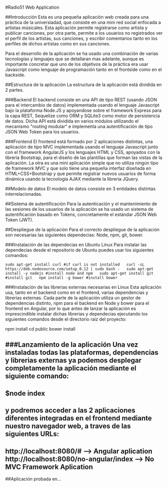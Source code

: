 #Radio51 Web Application

##Introducción
Esta es una pequeña aplicación web creada para una práctica de la universiadad, que consiste en una mini red social enfocada a artistas músicales. Esta aplicación permite registrarse como artista y publicar canciones, por otra parte, permite a los usuarios no registrados ver el perfil de los artistas, sus canciones, y escribir comentarios tanto en los perfiles de dichos artistas como en sus canciones.

Para el desarrollo de la aplicación se ha usado una combinación de varias tecnologías y lenguajes que se detallaran mas adelante, aunque es importante concretar que uno de los objetivos de la práctica era usar Javascript como lenguaje de programación tanto en el frontside como en el backside.

##Estructura de la aplicación
La estructura de la aplicación está dividida en 2 partes.

###Backend
El backend consiste en una API de tipo REST (usando JSON para el intercambio de datos) implementada usando el lenguaje Javascript bajo la plataforma Node.JS y apoyandose sobre el framework Express para la capa REST, Sequelize como ORM y SQLite3 como motor de persistencia de datos. Dicha API está dividida en varios módulos utilizando el mecanismo "routing modular" e implementa una autentificación de tipo JSON Web Token para los usuarios. 

###Frontend
El frontend está formado por 2 aplicaciones distintas, una aplicación de tipo MVC implementada usando el lenguaje Javascript junto con el framework AngularJS y los lenguajes HTML y CSS, apoyados con la libreria Bootstrap, para el diseño de las plantillas que forman las vistas de la aplicación. La otra es una mini aplicación simple que no utiliza ningún tipo de framework MVC y que solo tiene una pequeña interfaz diseñada en HTML+CSS+Bootstrap y que permite registrar nuevos usuarios de forma dinámica usando la tecnología AJAX mediante la libreria JQuery.

##Modelo de datos
El modelo de datos consiste en 3 entidades distintas interrelacionadas.

##Sistema de autentificación
Para la autenticación y el mantenimiento de las sesiones de los usuarios de la aplicación se ha usado un sistema de autentificación basado en Tokens, concretamente el estándar JSON Web Token (JWT).

##Despliegue de la aplicación
Para el correcto despliegue de la aplicación son necesarias las siguientes dependecias: Node, npm, git, bower.

###Instalación de las dependecias en Ubuntu Linux
Para instalar las dependecias desde el repositorio de Ubuntu puedes usar los siguientes comandos:  

`sudo apt-get install curl #if curl is not installed  
 curl -sL https://deb.nodesource.com/setup_0.12 | sudo bash -  
 sudo apt-get install -y nodejs #install node and npm  
 sudo apt-get install git #install git  
 npm install -g bower #install bower  `

###Instalación de las librerias externas necesarias en Linux
Esta aplicación usa, tanto en el backend como en el frontend, varias dependencias y librerias externas. Cada parte de la aplicación utiliza un gestor de dependencias distinto, npm para el backend en Node y bower para el frontend en Angular, por lo que antes de lanzar la aplicación es imprescindible instalar dichas librerias y dependecias ejecutando los siguientes comandos desde el directorio raiz del proyecto:

npm install
cd public
bower install

###Lanzamiento de la aplicación
Una vez instaladas todas las plataformas, dependencias y librerias externas ya podemos desplegar completamente la aplicación mediante el siguiente comando:
---
$node index
---
y podremos acceder a las 2 aplicaciones diferentes integradas en el frontend mediante nuestro navegador web, a traves de las siguientes URLs:
---
http://localhost:8080/# --> Angular aplication
http://localhost:8080/no-angular/index --> No MVC Framework Aplication
---

##Aplicación probada en...
